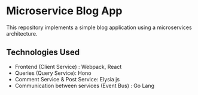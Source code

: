 # Microservice Blog App

This repository implements a simple blog application using a microservices architecture.

## Technologies Used

-   Frontend (Client Service) : Webpack, React
-   Queries (Query Service): Hono
-   Comment Service & Post Service: Elysia js
-   Communication between services (Event Bus) : Go Lang

